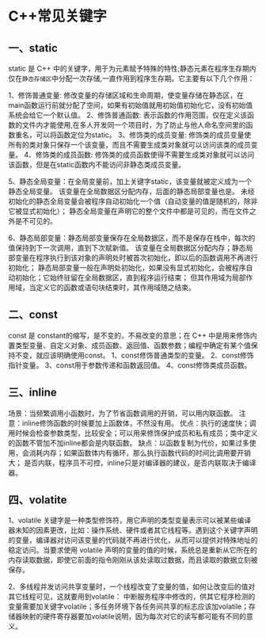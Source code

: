 # C++常见关键字

## 一、static

static 是 C++ 中的关键字，用于为元素赋予特殊的特性;静态元素在程序生存期内仅在`静态存储区`中分配一次存储,一直作用到程序生存期。它主要有以下几个作用：

1、修饰普通变量: 修改变量的存储区域和生命周期，使变量存储在静态区，在main函数运行前就分配了空间，如果有初始值就用初始值初始化它，没有初始值系统会给它一个默认值。
2、修饰普通函数: 表示函数的作用范围，仅在定义该函数的文件内才能使用,在多人开发同一个项目时，为了防止与他人命名空间里的函数重名，可以将函数定位为static。
3、修饰类的成员变量: 修饰类的成员变量使所有的类对象只保存一个该变量，而且不需要生成类对象就可以访问该类的成员变量。
4、修饰类的成员函数: 修饰类的成员函数使得不需要生成类对象就可以访问该函数，但是在static函数内不能访问非静态类成员变量。

5、静态全局变量：在全局变量前，加上关键字static，该变量就被定义成为一个静态全局变量。
该变量在全局数据区分配内存，后面的静态局部变量也是。
未经初始化的静态全局变量会被程序自动初始化一个值（自动变量的值是随机的，除非它被显式初始化）；
静态全局变量在声明它的整个文件中都是可见的，而在文件之外是不可见的。

6、静态局部变量：静态局部变量保存在全局数据区，而不是保存在栈中，每次的值保持到下一次调用，直到下次赋新值。
该变量在全局数据区分配内存；静态局部变量在程序执行到该对象的声明处时被首次初始化，即以后的函数调用不再进行初始化；
静态局部变量一般在声明处初始化，如果没有显式初始化，会被程序自动初始化；它始终驻留在全局数据区，直到程序运行结束；
但其作用域为局部作用域，当定义它的函数或语句块结束时，其作用域随之结束。

## 二、const

const 是 constant的缩写，是不变的，不易改变的意思；在 C++ 中是用来修饰内置类型变量、自定义对象、成员函数、返回值、函数参数；编程中确定有某个值保持不变，就应该明确使用const。
1、const修饰普通类型的变量。
2、const修饰指针变量。
3、const用于参数传递和函数返回值。
4、const修饰类成员函数。

## 三、inline
场景：当频繁调用小函数时，为了节省函数调用的开销，可以用内联函数。
注意：inline修饰函数的时候要加上函数体，不然没有用。
优点：执行的速度快；调用时候会检查参数类型，比较安全；可以用来修饰保护成员和私有成员；类中定义的函数不管加不加inline都会是内联函数。
缺点：以函数复制为代价，如果过多使用，会消耗内存；如果函数体内有循环，那么执行函数代码的时间比调用要开销大；
是否内联，程序员不可控，inline只是对编译器的建议，是否内联取决于编译器。

## 四、volatite
1、volatile 关键字是一种类型修饰符，用它声明的类型变量表示可以被某些编译器未知的因素更改，比如：操作系统、硬件或者其它线程等。遇到这个关键字声明的变量，编译器对访问该变量的代码就不再进行优化，从而可以提供对特殊地址的稳定访问。当要求使用 volatile 声明的变量的值的时候，系统总是重新从它所在的内存读取数据，即使它前面的指令刚刚从该处读取过数据，而且读取的数据立刻被保存。

2、多线程并发访问共享变量时，一个线程改变了变量的值，如何让改变后的值对其它线程可见，这就要用到volatile：
中断服务程序中修改的，供其它程序检测的变量需要加关键字volatile；多任务环境下各任务间共享的标志应该加volatile；存储器映射的硬件寄存器要加volatile说明，因为每次对它的读写都可能有不同的意义。
